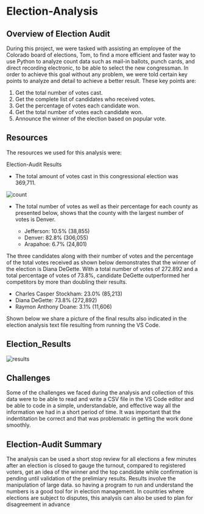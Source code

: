 # Election-Analysis

## Overview of Election Audit
During this project, we were tasked with assisting an employee of the Colorado board of elections, Tom, to find a more efficient and faster way to use Python to analyze count data such as mail-in ballots, punch cards, and direct recording electronic, to be able to select the new congressman. In order to achieve this goal without any problem, we were told certain key points to analyze and detail to achieve a better result. These key points are:

1. Get the total number of votes cast.
2. Get the complete list of candidates who received votes.
3. Get the percentage of votes each candidate won.
4. Get the total number of votes each candidate won.
5. Announce the winner of the election based on popular vote.

## Resources
The resources we used for this analysis were:

Election-Audit Results

- The total amount of votes cast in this congressional election was 369,711.

![count](https://user-images.githubusercontent.com/115424156/232253751-f6309b79-3337-46bb-9641-df240d46fad0.png)

- The total number of votes as well as their percentage for each county as presented below, shows that the county with the largest number of votes is Denver.

  - Jefferson: 10.5% (38,855)
  - Denver: 82.8% (306,055)
  - Arapahoe: 6.7% (24,801)

The three candidates along with their number of votes and the percentage of the total votes received as shown below demonstrates that the winner of the election is Diana DeGette. With a total number of votes of 272.892 and a total percentage of votes of 73.8%, candidate DeGette outperformed her competitors by more than doubling their results.

- Charles Casper Stockham: 23.0% (85,213)
- Diana DeGette: 73.8% (272,892)
- Raymon Anthony Doane: 3.1% (11,606)

Shown below we share a picture of the final results also indicated in the election analysis text file resulting from running the VS Code.


## Election_Results


![results](https://user-images.githubusercontent.com/115424156/232253690-eb9012f6-b297-4149-9c86-21042fb62c7a.png)

## Challenges
Some of the challenges we faced during the analysis and collection of this data were to be able to read and write a CSV file in the VS Code editor and be able to code in a simple, understandable, and effective way all the information we had in a short period of time. It was important that the indentitation be correct and that was problematic in getting the work done smoothly. 

## Election-Audit Summary

The analysis can be used a short stop review for all elections a few minutes after an election is closed to gauge the turnout, compared to registered voters, get an idea of the winner and the top candidate while confirmation is pending until validation of the prelimiary results. 
Results involve the manipulation of large data. so having a program to run and understand the numbers is a good tool for in election management.  In countries where elections are subject to disputes, this analysis can also be used to plan for disagreement in advance
